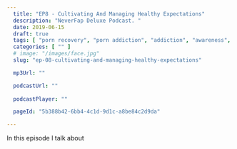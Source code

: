 ```yaml
---
  title: "EP8 - Cultivating And Managing Healthy Expectations"
  description: "NeverFap Deluxe Podcast. "
  date: 2019-06-15
  draft: true
  tags: [ "porn recovery", "porn addiction", "addiction", "awareness", "nofap", "neverfap", "neverfap deluxe", "neverfap basics", "nofap podcast", "neverfap podcast", "neverfap deluxe podcast" ]
  categories: [ "" ]
  # image: "/images/face.jpg"
  slug: "ep-08-cultivating-and-managing-healthy-expectations"

  mp3Url: ""

  podcastUrl: ""
  
  podcastPlayer: ""

  pageId: "5b388b42-6bb4-4c1d-9d1c-a8be84c2d9da"

---
```


<!-- TODO - change this to the appropriate one -->
In this episode I talk about 
